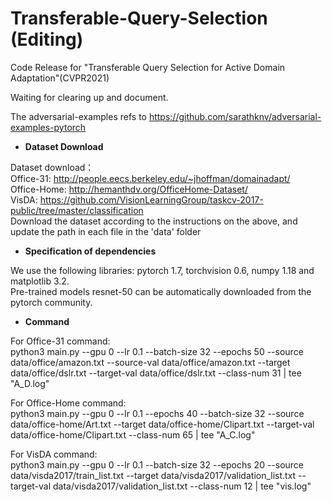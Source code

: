 # Transferable-Query-Selection (Editing)
Code Release for "Transferable Query Selection for Active Domain Adaptation"(CVPR2021)  

Waiting for clearing up and document.

The adversarial-examples refs to https://github.com/sarathknv/adversarial-examples-pytorch

* **Dataset Download** 

Dataset download：<br />
Office-31: http://people.eecs.berkeley.edu/~jhoffman/domainadapt/ <br />
Office-Home: http://hemanthdv.org/OfficeHome-Dataset/ <br />
VisDA: https://github.com/VisionLearningGroup/taskcv-2017-public/tree/master/classification <br />
Download the dataset according to the instructions on the above, and update the path in each file in the 'data' folder

* **Specification of dependencies** 

We use the following libraries: pytorch 1.7, torchvision 0.6, numpy 1.18 and matplotlib 3.2. <br />
Pre-trained models resnet-50 can be automatically downloaded from the pytorch community. <br />

* **Command** 

For Office-31 command: <br />
python3 main.py --gpu 0 --lr 0.1 --batch-size 32 --epochs 50 --source data/office/amazon.txt --source-val data/office/amazon.txt --target data/office/dslr.txt --target-val data/office/dslr.txt --class-num 31 | tee "A_D.log"

For Office-Home command: <br />
python3 main.py --gpu 0 --lr 0.1 --epochs 40 --batch-size 32 --source data/office-home/Art.txt --target data/office-home/Clipart.txt --target-val data/office-home/Clipart.txt --class-num 65 | tee "A_C.log"

For VisDA command: <br />
python3 main.py --gpu 0 --lr 0.1 --batch-size 32 --epochs 20 --source data/visda2017/train_list.txt --target data/visda2017/validation_list.txt --target-val data/visda2017/validation_list.txt --class-num 12 | tee "vis.log"

